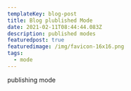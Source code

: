 ```yaml
---
templateKey: blog-post
title: Blog plublished Mode
date: 2021-02-11T08:44:44.083Z
description: published modes
featuredpost: true
featuredimage: /img/favicon-16x16.png
tags:
  - mode
---
```

publishing mode